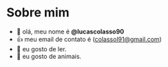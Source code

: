 # Sobre mim
- 👋 olá, meu nome é **@lucascolasso90**
- :+1: meu email de contato é (colassol91@gmail.com)
- 👀 eu gosto de ler.
- 🌱 eu gosto de animais.



